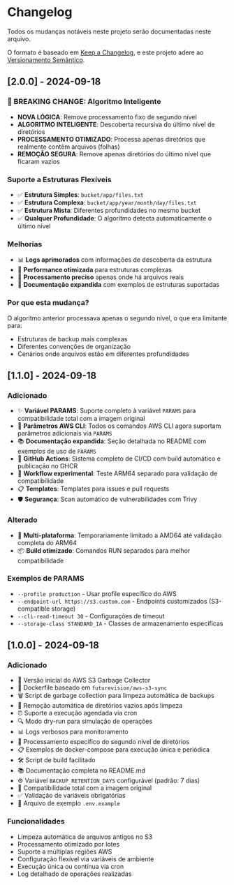# Changelog

Todos os mudanças notáveis neste projeto serão documentadas neste arquivo.

O formato é baseado em [Keep a Changelog](https://keepachangelog.com/pt-BR/1.0.0/),
e este projeto adere ao [Versionamento Semântico](https://semver.org/lang/pt-BR/).

## [2.0.0] - 2024-09-18

### 🧠 BREAKING CHANGE: Algoritmo Inteligente
- **NOVA LÓGICA**: Remove processamento fixo de segundo nível
- **ALGORITMO INTELIGENTE**: Descoberta recursiva do último nível de diretórios
- **PROCESSAMENTO OTIMIZADO**: Processa apenas diretórios que realmente contêm arquivos (folhas)
- **REMOÇÃO SEGURA**: Remove apenas diretórios do último nível que ficaram vazios

### Suporte a Estruturas Flexíveis
- ✅ **Estrutura Simples**: `bucket/app/files.txt`
- ✅ **Estrutura Complexa**: `bucket/app/year/month/day/files.txt`
- ✅ **Estrutura Mista**: Diferentes profundidades no mesmo bucket
- ✅ **Qualquer Profundidade**: O algoritmo detecta automaticamente o último nível

### Melhorias
- 📊 **Logs aprimorados** com informações de descoberta da estrutura
- 🚀 **Performance otimizada** para estruturas complexas
- 🎯 **Processamento preciso** apenas onde há arquivos reais
- 📝 **Documentação expandida** com exemplos de estruturas suportadas

### Por que esta mudança?
O algoritmo anterior processava apenas o segundo nível, o que era limitante para:
- Estruturas de backup mais complexas
- Diferentes convenções de organização
- Cenários onde arquivos estão em diferentes profundidades

## [1.1.0] - 2024-09-18

### Adicionado
- ✨ **Variável PARAMS**: Suporte completo à variável `PARAMS` para compatibilidade total com a imagem original
- 🔧 **Parâmetros AWS CLI**: Todos os comandos AWS CLI agora suportam parâmetros adicionais via `PARAMS`
- 📚 **Documentação expandida**: Seção detalhada no README com exemplos de uso de `PARAMS`
- 🐳 **GitHub Actions**: Sistema completo de CI/CD com build automático e publicação no GHCR
- 🧪 **Workflow experimental**: Teste ARM64 separado para validação de compatibilidade
- 📋 **Templates**: Templates para issues e pull requests
- 🛡️ **Segurança**: Scan automático de vulnerabilidades com Trivy

### Alterado
- 🔧 **Multi-plataforma**: Temporariamente limitado a AMD64 até validação completa do ARM64
- 📦 **Build otimizado**: Comandos RUN separados para melhor compatibilidade

### Exemplos de PARAMS
- `--profile production` - Usar profile específico do AWS
- `--endpoint-url https://s3.custom.com` - Endpoints customizados (S3-compatible storage)
- `--cli-read-timeout 30` - Configurações de timeout
- `--storage-class STANDARD_IA` - Classes de armazenamento específicas

## [1.0.0] - 2024-09-18

### Adicionado
- 🎉 Versão inicial do AWS S3 Garbage Collector
- 🐳 Dockerfile baseado em `futurevision/aws-s3-sync`
- 🗑️ Script de garbage collection para limpeza automática de backups
- 📂 Remoção automática de diretórios vazios após limpeza
- ⏰ Suporte a execução agendada via cron
- 🔍 Modo dry-run para simulação de operações
- 📊 Logs verbosos para monitoramento
- 🎯 Processamento específico do segundo nível de diretórios
- 📋 Exemplos de docker-compose para execução única e periódica
- 🛠️ Script de build facilitado
- 📚 Documentação completa no README.md
- ⚙️ Variável `BACKUP_RETENTION_DAYS` configurável (padrão: 7 dias)
- 🔧 Compatibilidade total com a imagem original
- ✅ Validação de variáveis obrigatórias
- 📝 Arquivo de exemplo `.env.example`

### Funcionalidades
- Limpeza automática de arquivos antigos no S3
- Processamento otimizado por lotes
- Suporte a múltiplas regiões AWS
- Configuração flexível via variáveis de ambiente
- Execução única ou contínua via cron
- Log detalhado de operações realizadas